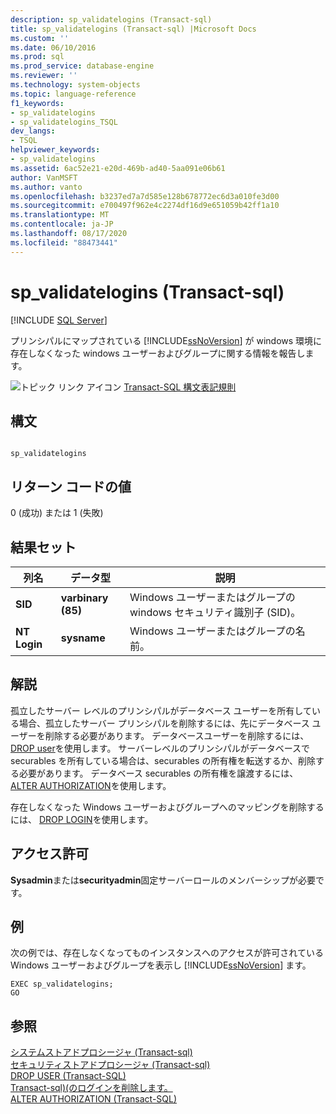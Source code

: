 ```yaml
---
description: sp_validatelogins (Transact-sql)
title: sp_validatelogins (Transact-sql) |Microsoft Docs
ms.custom: ''
ms.date: 06/10/2016
ms.prod: sql
ms.prod_service: database-engine
ms.reviewer: ''
ms.technology: system-objects
ms.topic: language-reference
f1_keywords:
- sp_validatelogins
- sp_validatelogins_TSQL
dev_langs:
- TSQL
helpviewer_keywords:
- sp_validatelogins
ms.assetid: 6ac52e21-e20d-469b-ad40-5aa091e06b61
author: VanMSFT
ms.author: vanto
ms.openlocfilehash: b3237ed7a7d585e128b678772ec6d3a010fe3d00
ms.sourcegitcommit: e700497f962e4c2274df16d9e651059b42ff1a10
ms.translationtype: MT
ms.contentlocale: ja-JP
ms.lasthandoff: 08/17/2020
ms.locfileid: "88473441"
---
```

# <a name="sp_validatelogins-transact-sql"></a>sp_validatelogins (Transact-sql)
[!INCLUDE [SQL Server](../../includes/applies-to-version/sqlserver.md)]

  プリンシパルにマップされている [!INCLUDE[ssNoVersion](../../includes/ssnoversion-md.md)] が windows 環境に存在しなくなった windows ユーザーおよびグループに関する情報を報告します。  
  
 ![トピック リンク アイコン](../../database-engine/configure-windows/media/topic-link.gif "トピック リンク アイコン") [Transact-SQL 構文表記規則](../../t-sql/language-elements/transact-sql-syntax-conventions-transact-sql.md)  
  
## <a name="syntax"></a>構文  
  
```  
  
sp_validatelogins  
```  
  
## <a name="return-code-values"></a>リターン コードの値  
 0 (成功) または 1 (失敗)  
  
## <a name="result-sets"></a>結果セット  
  
|列名|データ型|説明|  
|-----------------|---------------|-----------------|  
|**SID**|**varbinary (85)**|Windows ユーザーまたはグループの windows セキュリティ識別子 (SID)。|  
|**NT Login**|**sysname**|Windows ユーザーまたはグループの名前。|  
  
## <a name="remarks"></a>解説  
 孤立したサーバー レベルのプリンシパルがデータベース ユーザーを所有している場合、孤立したサーバー プリンシパルを削除するには、先にデータベース ユーザーを削除する必要があります。 データベースユーザーを削除するには、 [DROP user](../../t-sql/statements/drop-user-transact-sql.md)を使用します。 サーバーレベルのプリンシパルがデータベースで securables を所有している場合は、securables の所有権を転送するか、削除する必要があります。 データベース securables の所有権を譲渡するには、 [ALTER AUTHORIZATION](../../t-sql/statements/alter-authorization-transact-sql.md)を使用します。  
  
 存在しなくなった Windows ユーザーおよびグループへのマッピングを削除するには、 [DROP LOGIN](../../t-sql/statements/drop-login-transact-sql.md)を使用します。  
  
## <a name="permissions"></a>アクセス許可  
 **Sysadmin**または**securityadmin**固定サーバーロールのメンバーシップが必要です。  
  
## <a name="examples"></a>例  
 次の例では、存在しなくなってものインスタンスへのアクセスが許可されている Windows ユーザーおよびグループを表示し [!INCLUDE[ssNoVersion](../../includes/ssnoversion-md.md)] ます。  
  
```  
EXEC sp_validatelogins;  
GO  
```  
  
## <a name="see-also"></a>参照  
 [システムストアドプロシージャ &#40;Transact-sql&#41;](../../relational-databases/system-stored-procedures/system-stored-procedures-transact-sql.md)   
 [セキュリティストアドプロシージャ &#40;Transact-sql&#41;](../../relational-databases/system-stored-procedures/security-stored-procedures-transact-sql.md)   
 [DROP USER &#40;Transact-SQL&#41;](../../t-sql/statements/drop-user-transact-sql.md)   
 [Transact-sql&#41;&#40;のログインを削除します。 ](../../t-sql/statements/drop-login-transact-sql.md)   
 [ALTER AUTHORIZATION &#40;Transact-SQL&#41;](../../t-sql/statements/alter-authorization-transact-sql.md)  
  
  
